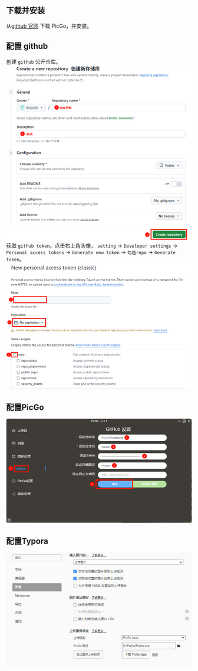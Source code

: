 ## 下载并安装
从[github 官网](https://github.com/Molunerfinn/PicGo) 下载 PicGo，并安装。
## 配置 github
创建 `github` 公开仓库。
![](assets/images/41ba5fd8ba26bbb80fb43ef1e4bc2f19245a87f213b653504057330ec3b66563606d25a23d2b4ca831414ce7d90670efd87e978b5a38574bfe1c6ad1b3d07ea9.png)
获取 `github token`。点击右上角头像， `setting` -> `Developer settings` -> `Personal access tokens` -> `Generate new token` -> `勾选repo` -> `Generate token`。
![](assets/images/094e8a42cbbd30f726f639aad8caae9563c80cbb4b9fc4a11a516b0ca3938758d4468a8698cbc3838ebf119d4e6d1378021fadc96fc15d6fe674067b3996316f.png)
## 配置PicGo
![](assets/images/f2f00ab09d918ffc5ae2dfee00cb584ca2ca1024677e65b7826e38c4c378698df7b0a9304a0c21cc960bcc597c03399e81d10b448d7dca011405e2b556fa2625.png)
## 配置Typora

![](assets/images/8e57c61518f003c8f7b58f753334fab99295ea429351e14c0ee13f154d8786515cc2c4c13acc7e123e0d388f8295eab671b823788bf302362d810ab2b48e63b3.png)